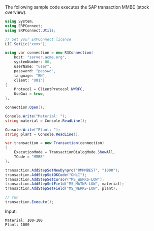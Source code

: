 
The following sample code executes the SAP transaction MMBE (stock overview):

```csharp linenums="1" hl_lines="17 28-32 34-38 41" title="Execute SAP Transaction MMBE"
using System;
using ERPConnect;
using ERPConnect.Utils;

// Set your ERPConnect license
LIC.SetLic("xxxx");

using var connection = new R3Connection(
    host: "server.acme.org",
    systemNumber: 00,
    userName: "user",
    password: "passwd",
    language: "EN",
    client: "001")
{
    Protocol = ClientProtocol.NWRFC,
    UseGui = true,
};

connection.Open();

Console.Write("Material: ");
string material = Console.ReadLine();

Console.Write("Plant: ");
string plant = Console.ReadLine();

var transaction = new Transaction(connection)
{
    ExecutionMode = TransactionDialogMode.ShowAll,
    TCode = "MMBE"
};

transaction.AddStepSetNewDynpro("RMMMBEST", "1000");
transaction.AddStepSetOKCode("ONLI");
transaction.AddStepSetCursor("MS_WERKS-LOW");
transaction.AddStepSetField("MS_MATNR-LOW", material);
transaction.AddStepSetField("MS_WERKS-LOW", plant);

// run
transaction.Execute();
```

Input:
```
Material: 100-100
Plant: 1000
```
